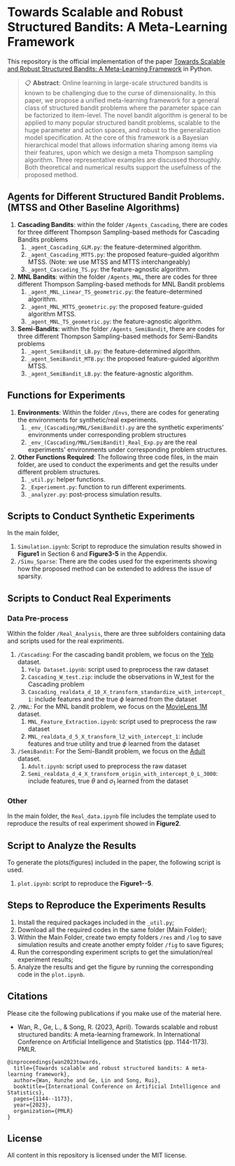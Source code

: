 # Towards Scalable and Robust Structured Bandits: A Meta-Learning Framework

This repository is the official implementation of the paper [Towards Scalable and Robust Structured Bandits: A Meta-Learning Framework](https://arxiv.org/pdf/2202.13227.pdf) in Python. 

>📋  **Abstract**: Online learning in large-scale structured bandits is known to be challenging due to the curse of dimensionality. In this paper, we propose a unified meta-learning framework for a general class of structured bandit problems where the  parameter space can be factorized to item-level. The novel bandit algorithm is general to be applied to many popular structured bandit problems, scalable to the huge parameter and action spaces, and robust to the generalization model specification. At the core of this framework is a Bayesian hierarchical model that allows information sharing among items via their features, upon which we design a meta Thompson sampling algorithm. Three representative examples are discussed thoroughly. Both theoretical and numerical results support the usefulness of the proposed method. 

## Agents for Different Structured Bandit Problems. (MTSS and Other Baseline Algorithms)
1. **Cascading Bandits**: within the folder `/Agents_Cascading`, there are codes for three different Thompson Sampling-based methods for Cascading Bandits problems
    1. `_agent_Cascading_GLM.py`: the feature-determined algorithm. 
    2. `_agent_Cascading_MTTS.py`: the proposed feature-guided algorithm MTSS. (Note: we use MTSS and MTTS interchangeably)
    3. `_agent_Cascading_TS.py`: the feature-agnostic algorithm.
2. **MNL Bandits**: within the folder `/Agents_MNL`, there are codes for three different Thompson Sampling-based methods for MNL Bandit problems
    1. `_agent_MNL_Linear_TS_geometric.py`: the feature-determined algorithm. 
    2. `_agent_MNL_MTTS_geometric.py`: the proposed feature-guided algorithm MTSS. 
    3. `_agent_MNL_TS_geometric.py`: the feature-agnostic algorithm.
3. **Semi-Bandits**: within the folder `/Agents_SemiBandit`, there are codes for three different Thompson Sampling-based methods for Semi-Bandits problems
    1. `_agent_SemiBandit_LB.py`: the feature-determined algorithm. 
    2. `_agent_SemiBandit_MTB.py`: the proposed feature-guided algorithm MTSS. 
    3. `_agent_SemiBandit_LB.py`: the feature-agnostic algorithm.

## Functions for Experiments
1. **Environments**: Within the folder `/Envs`, there are codes for generating the environments for synthetic/real experiments. 
    1. `_env_(Cascading/MNL/SemiBandit).py` are the synthetic experiments' environments under corresponding problem structures
    2. `_env_(Cascading/MNL/SemiBandit)_Real_Exp.py` are the real experiments' environments under corresponding problem structures.
2. **Other Functions Required**: The following three code files, in the main folder, are used to conduct the experiments and get the results under different problem structures.
    1. `_util.py`: helper functions.
    2. `_Experiement.py`: function to run different experiments.
    3. `_analyzer.py`: post-process simulation results.

## Scripts to Conduct Synthetic Experiments
In the main folder, 
1. `Simulation.ipynb`: Script to reproduce the simulation results showed in **Figure1** in Section 6 and **Figure3-5** in the Appendix.
2. `/Simu_Sparse`: There are the codes used for the experiments showing how the proposed method can be extended to address the issue of sparsity.

## Scripts to Conduct Real Experiments
### Data Pre-process
Within the folder `/Real_Analysis`, there are three subfolders containing data and scripts used for the real expriments.
1. `/Cascading`: For the cascading bandit problem, we focus on the [Yelp](https://www.yelp.com/dataset) dataset. 
    1. `Yelp Dataset.ipynb`: script used to preprocess the raw dataset
    2. `Cascading_W_test.zip`: include the observations in W_test for the Cascading problem
    3. `Cascading_realdata_d_10_X_transform_standardize_with_intercept_1`: include features and the true $\phi$ learned from the dataset
2. `/MNL`:  For the MNL bandit problem, we focus on the [MovieLens 1M](https://grouplens.org/datasets/movielens/1m/) dataset. 
    1. `MNL_Feature_Extraction.ipynb`: script used to preprocess the raw dataset
    2. `MNL_realdata_d_5_X_transform_l2_with_intercept_1`: include features and true utility and true $\phi$ learned from the dataset
3. `/SemiBandit`:  For the Semi-Bandit problem, we focus on the [Adult](https://archive.ics.uci.edu/ml/datasets/adult) dataset. 
    1. `Adult.ipynb`: script used to preprocess the raw dataset
    2. `Semi_realdata_d_4_X_transform_origin_with_intercept_0_L_3000`: include features, true $\theta$ and $\sigma_{1}$ learned from the dataset

### Other
In the main folder, the `Real_data.ipynb` file includes the template used to reproduce the results of real experiment showed in **Figure2**. 

## Script to Analyze the Results
To generate the plots(figures) included in the paper, the following script is used.
1. `plot.ipynb`: script to reproduce the **Figure1--5**.

## Steps to Reproduce the Experiments Results
1. Install the required packages included in the `_util.py`; 
2. Download all the required codes in the same folder (Main Folder);
3. Within the Main Folder, create two empty folders `/res` and `/log` to save simulation results and create another empty folder `/fig` to save figures;
4. Run the corresponding experiment scripts to get the simulation/real experiment results;
5. Analyze the results and get the figure by running the corresponding code in the `plot.ipynb`.

## Citations
Please cite the following publications if you make use of the material here.
- Wan, R., Ge, L., & Song, R. (2023, April). Towards scalable and robust structured bandits: A meta-learning framework. In International Conference on Artificial Intelligence and Statistics (pp. 1144-1173). PMLR.

```
@inproceedings{wan2023towards,
  title={Towards scalable and robust structured bandits: A meta-learning framework},
  author={Wan, Runzhe and Ge, Lin and Song, Rui},
  booktitle={International Conference on Artificial Intelligence and Statistics},
  pages={1144--1173},
  year={2023},
  organization={PMLR}
}
```
## License

All content in this repository is licensed under the MIT license.

